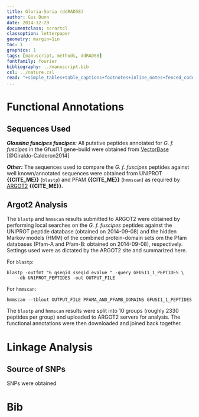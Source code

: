 ```yaml
---
title: Gloria-Soria (ddRAD58)
author: Gus Dunn
date: 2014-12-29
documentclass: scrartcl
classoption: letterpaper
geometry: margin=1in
toc: 1
graphics: 1
tags: [manuscript, methods, ddRAD58]
fontfamily: fourier
bibliography: ../manuscript.bib
csl: ../nature.csl
read: "+simple_tables+table_captions+footnotes+inline_notes+fenced_code_blocks+fenced_code_attributes+fancy_lists+definition_lists+superscript+subscript+tex_math_dollars"
...
```



# Functional Annotations #

## Sequences Used ##

___Glossina fuscipes fuscipes:___
All putative peptides annotated for _G. f. fuscipes_ in the GfusI1.1 gene-build were obtained from [VectorBase](link_address) [@Giraldo-Calderon2014]

___Other:___
The sequences used to compare the _G. f. fuscipes_ peptides against well known/annotated sequences were obtained from UNIPROT __{{CITE_ME}}__ (`blastp`) and PFAM __{{CITE_ME}}__ (`hmmscan`) as required by [ARGOT2](link_address) __{{CITE_ME}}__.


## Argot2 Analysis ##

The `blastp` and `hmmscan` results submitted to ARGOT2 were obtained by performing local searches on the _G. f. fuscipes_ peptides against the UNIPROT peptide database (obtained on 2014-09-08) and the hidden Markov models (HMM) of the combined protein-domain sets om the Pfam databases (Pfam-A and Pfam-B: obtained on 2014-09-08), respectively.
Settings used were as dictated by the ARGOT2 site and summarized here.

For `blastp`: 

~~~~~~~~ {.bash}
blastp -outfmt "6 qseqid sseqid evalue " -query GFUSI1_1_PEPTIDES \
    -db UNIPROT_PEPTIDES -out OUTPUT_FILE
~~~~~~~~~~~~~~~~~~~

For `hmmscan`:

~~~~~~~~ {.bash}
hmmscan --tblout OUTPUT_FILE PFAMA_AND_PFAMB_DOMAINS GFUSI1_1_PEPTIDES
~~~~~~~~~~~~~~~~~~~

The `blastp` and `hmmscan` results were split into 10 groups (roughly 2330 peptides per group) and uploaded to ARGOT2 servers for analysis.
The functional annotations were then downloaded and joined back together.

# Linkage Analysis #

## Source of SNPs ##

SNPs were obtained 


# Bib #


